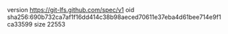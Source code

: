 version https://git-lfs.github.com/spec/v1
oid sha256:690b732ca7af1f16dd414c38b98aeced70611e37eba4d61bee714e9f1ca33599
size 22553
